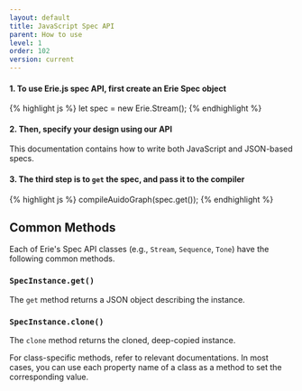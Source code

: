 ```yaml
---
layout: default
title: JavaScript Spec API
parent: How to use
level: 1
order: 102
version: current
---
```


#### 1. To use Erie.js spec API, first create an Erie Spec object

{% highlight js %}
let spec = new Erie.Stream();
{% endhighlight %}

#### 2. Then, specify your design using our API

This documentation contains how to write both JavaScript and JSON-based specs.

#### 3. The third step is to `get` the spec, and pass it to the compiler

{% highlight js %}
compileAuidoGraph(spec.get());
{% endhighlight %}

## Common Methods

Each of Erie's Spec API classes (e.g., `Stream`, `Sequence`, `Tone`) have the following common methods.

### `SpecInstance.get()`

The `get` method returns a JSON object describing the instance.

### `SpecInstance.clone()`

The `clone` method returns the cloned, deep-copied instance.

For class-specific methods, refer to relevant documentations.
In most cases, you can use each property name of a class as a method to set the corresponding value.
